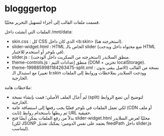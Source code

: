 # blogggertop

قسمت ملفات القالب إلى أجزاء لتسهيل التحرير محليًا.

الملفات التي أنشئت داخل /mnt/data:
- skin.css           : كل CSS الذي كان داخل <b:skin> (استخرجته هنا).
- slider-widget.html : HTML الخاص بالـ slider (ضع محتواه داخل ويدجت HTML في بلوجر أو استخدم للاختبار).
- slider.js          : منطق السلايدر (استخرجته من السكربت داخل الودجت).
- theme-controls.js  : منطق إعدادات الثيم (DOM + تخزين localStorage).
- theme-1998859981184263475-split.xml : نسخة من القالب (الاصل يبقى بدون تغيير) مع استبدال الـ b:skin وودجت السلايدر بملاحظات وروابط إلى الملفات الخارجية.

ملاحظات هامة:
- لم أُعدّل الملف الأصلي؛ قمت بإنشاء نسخة (split) لتوضيح أين تضع الروابط الخارجية.
- لكي تعمل الملفات في بلوجر فعليًا يجب رفعها إلى استضافة عامة (CDN أو ملف ثابت) ثم ربطها باستخدام روابط URL حقيقية.
- بدلاً من رفع الملفات يمكن أيضًا فتح slider-widget.html محليًا لعرض السلايدر (لكن JSONP يعتمد على نفس الدومين؛ يمكنك تعديل feedPath داخل slider.js ليتناسب).
